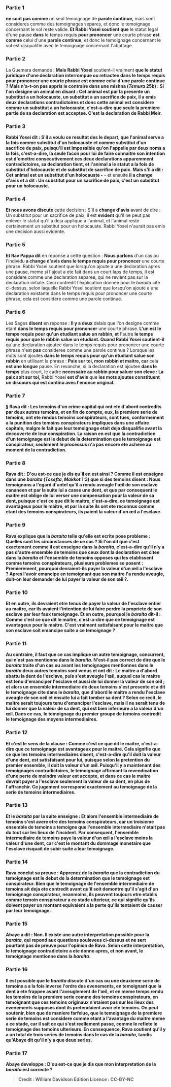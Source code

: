 
### Partie 1
<b>ne sont pas comme</b> un seul temoignage de <b>parole continue,</b> mais sont consideres comme des temoignages separes, et donc le temoignage concernant le vol reste valide. <b>Et Rabbi Yosei soutient que</b> le statut legal d'une pause <b>dans</b> le temps requis <b>pour prononcer</b> une courte phrase <b>est comme</b> celui d'une <b>parole continue,</b> et donc le temoignage concernant le vol est disqualifie avec le temoignage concernant l'abattage.

### Partie 2
La Guemara demande : <b>Mais Rabbi Yosei</b> soutient-il vraiment <b>que le statut juridique d'une declaration interrompue ou retractee <b>dans</b> le temps <b>requis pour prononcer</b> une courte phrase <b>est comme</b> celui d'une <b>parole continue ? Mais n'a-t-on pas appris</b> le contraire dans une mishna (<i>Temura</i> 25b) : Si l'on designe un animal en disant : <b>Cet</b> animal <b>est par la presente un substitut a un holocauste, un substitut a un sacrifice de paix,</b> il a emis deux declarations contradictoires et donc <b>cette</b> animal <b>est</b> considere comme <b>un substitut a un holocauste,</b> c'est-a-dire que seule la premiere partie de sa declaration est acceptee. C'est la declaration de Rabbi Meir.

### Partie 3
<b>Rabbi Yosei dit : S'il a voulu ce</b> resultat <b>des le depart,</b> que l'animal serve a la fois comme substitut d'un holocauste et comme substitut d'un sacrifice de paix, <b>puisqu'il est impossible</b> qu'on <b>l'appelle</b> par <b>deux noms a la fois,</b> c'est-a-dire, la seule facon pour lui de faire connaitre son intention est d'emettre consecutivement ces deux declarations apparemment contradictoires, <b>sa declaration tient,</b> et l'animal a le statut a la fois de substitut d'holocauste et de substitut de sacrifice de paix. <b>Mais s'il a dit :</b> Cet animal est <b>un substitut d'un holocauste</b> -</b> - et</b> ensuite <b>il a change d'avis et a dit : Un substitut pour un sacrifice de paix, c'est un substitut pour un holocauste.</b>

### Partie 4
<b>Et nous avons discute</b> cette decision : S'il a <b>change d'avis</b> avant de dire : Un substitut pour un sacrifice de paix, il est <b>evident</b> qu'il ne peut pas enlever le statut qu'il a deja applique a l'animal, et l'animal reste certainement un substitut pour un holocauste. Rabbi Yosei n'aurait pas emis une decision aussi evidente.

### Partie 5
<b>Et Rav Pappa dit</b> en reponse a cette question : <b>Nous parlons</b> d'un cas ou l'individu <b>a change d'avis dans le temps requis pour prononcer</b> une courte phrase. Rabbi Yosei soutient que lorsqu'on ajoute a une declaration apres une pause, meme si l'ajout a ete fait dans un court laps de temps, il est considere comme une declaration separee, qui ne revient pas sur la declaration initiale. Ceci contredit l'explication donnee pour le <i>baraita</i> cite ci-dessus, selon laquelle Rabbi Yosei soutient que lorsqu'on ajoute a une declaration existante dans le temps requis pour prononcer une courte phrase, cela est considere comme une parole continue.

### Partie 6
Les Sages <b>disent</b> en reponse : <b>Il y a deux</b> delais que l'on designe comme etant <b>dans le temps requis pour prononcer</b> une courte phrase. <b>L'un est le temps requis pour qu'un etudiant salue un rabbin, et</b> l'autre <b>le temps requis pour que le rabbin salue un etudiant. Quand Rabbi Yosei soutient-il</b> qu'une declaration ajoutee dans le temps requis pour prononcer une courte phrase n'est <b>pas</b> consideree comme une parole continue ? Lorsque les mots sont ajoutes <b>dans le temps requis pour qu'un etudiant salue son rabbin</b> en utilisant la phrase : <b>Paix sur toi, mon rabbin et maitre, car</b> cela <b>est une longue</b> pause. En revanche, si la declaration est ajoutee <b>dans le</b> <b>temps</b> plus court, le cadre <b>necessaire au rabbin pour saluer son eleve : La paix soit sur toi,</b> Rabbi Yosei <b>est d'avis</b> que <b>les mots ajoutes constituent un discours qui est continu avec l'enonce original.

### Partie 7
§ <b>Rava dit : Les temoins</b> d'un crime capital <b>qui ont ete</b> d'abord <b>contredits</b> par deux autres temoins, et <b>en fin de compte, eux,</b> la premiere serie de temoins, <b>ont ete rendus temoins conspirateurs, sont tues,</b> conformement a la punition des temoins conspirateurs impliques dans une affaire capitale, malgre le fait que leur temoignage etait deja disqualifie avant la decouverte de leur conspiration. La raison en est que la <b>contradiction</b> d'un temoignage <b>est le debut de la determination que</b> le temoignage est <b>conspirateur</b>, <b>seulement</b> le processus <b>n'a pas encore <b>ete acheve</b> au moment de la contradiction.

### Partie 8
<b>Rava dit : D'ou est-ce que je dis</b> qu'il en est ainsi ? <b>Comme il est enseigne</b> dans une <i>baraita</i> (<i>Tosefta</i>, <i>Makkot</i> 1:3) que si des temoins disent : <b>Nous temoignons a l'egard d'untel qu'il a rendu aveugle</b> l'œil de son <b>esclave cananeen et</b> par la suite <b>lui a casse une dent,</b> et que par consequent le maitre est oblige de lui verser une compensation pour la valeur de sa dent, <b>puisque c'est ce que dit le maitre,</b> c'est-a-dire, ce temoignage est avantageux pour le maitre, <b>et</b> par la suite <b>ils ont ete reconnus</b> comme etant des <b>temoins conspirateurs, ils paient</b> la <b>valeur d'un œil a l'esclave.</b>

### Partie 9
Rava explique que la <i>baraita</i> telle qu'elle est ecrite pose probleme : <b>Quelles sont les circonstances</b> de ce cas ? <b>Si l'on dit que</b> c'est exactement <b>comme il est enseigne</b> dans la <i>baraita</i>, c'est-a-dire <b>qu'il n'y a pas d'autre ensemble</b> de temoins que ceux dont la declaration est citee dans la <i>baraita</i> et l'ensemble de temoins opposes qui les etablissent comme temoins conspirateurs, plusieurs problemes se posent : Premierement, pourquoi devraient-ils <b>payer</b> la <b>valeur d'un œil a l'esclave ? Apres l'avoir emancipe</b> en temoignant que son maitre l'a rendu aveugle, doit-on <b>leur demander de lui payer</b> la <b>valeur de son œil ?</b>.

### Partie 10
<b>Et en outre, ils devraient etre tenus de payer</b> la <b>valeur de l'esclave entier au maitre,</b> car ils avaient l'intention de lui faire perdre la propriete de son esclave par leur faux temoignage. <b>Et en outre,</b> pourquoi le <i>baraita</i> dit-il : <b>Comme c'est ce que dit le maitre,</b> c'est-a-dire que ce temoignage est avantageux pour le maitre. <b>C'est</b> vraiment <b>satisfaisant pour le maitre</b> que son esclave soit emancipe suite a ce temoignage ?

### Partie 11
<b>Au contraire,</b> il faut que ce cas implique un autre temoignage, concurrent, qui n'est pas mentionne dans le <i>baraita</i>. <b>N'est-il pas</b> correct de dire que le <i>baraita</i> traite d'un cas <b>ou</b> avant les temoignages mentionnes dans le <i>baraita</i> <b>deux</b> autres temoins <b>sont venus et ont dit : </b> Le maitre a d'abord <b>abattu</b> la <b>dent</b> de l'esclave, puis <b>s'est aveugle l'œil</b>, auquel cas <b>le maitre est tenu</b> d'emanciper l'esclave et aussi de lui <b>donner</b> la <b>valeur de son œil ; et</b> alors <b>un ensemble intermediaire</b> de <b>deux</b> temoins <b>s'est presente et a dit</b> le temoignage cite dans le <i>baraita</i>, que d'abord le maitre a rendu l'esclave aveugle de son <b>oeil et ensuite</b> lui a fait tomber <b>sa dent ? </b> Selon ce recit, le maitre serait toujours tenu d'emanciper l'esclave, mais <b>il ne serait tenu de lui donner que</b> la <b>valeur de sa dent,</b> qui est bien inferieure a la valeur d'un œil. <b>Dans</b> ce cas, le temoignage du <b>premier</b> groupe de temoins <b>contredit</b> le temoignage des <b>moyens intermediaires.</b>

### Partie 12
<b>Et c'est</b> le sens de la clause : <b>Comme c'est ce que dit le maitre,</b> c'est-a-dire que ce temoignage est avantageux pour le maitre. Cela signifie <b>que ce que</b> les temoins intermediaires <b>disent,</b> c'est-a-dire qu'il doit la valeur d'une dent, <b>est satisfaisant pour lui,</b> puisque selon la pretention du premier ensemble, il doit la valeur d'un œil. Puisqu'il y a maintenant des temoignages contradictoires, le temoignage affirmant la revendication d'une perte de moindre valeur est accepte, et dans ce cas le maitre devrait payer a l'esclave seulement la valeur de sa dent, en plus de l'affranchir. Ce jugement correspond exactement au temoignage de la serie de temoins intermediaires.

### Partie 13
<b>Et</b> le <i>baraita</i> par la suite <b>enseigne : Et</b> alors <b>l'ensemble intermediaire</b> de temoins <b>s'est avere etre des temoins conspirateurs,</b> car un troisieme ensemble de temoins a temoigne que l'ensemble intermediaire n'etait pas du tout sur les lieux de l'incident. Par consequent, l'ensemble intermediaire de temoins <b>paye</b> la <b>valeur d'un œil a l'esclave</b> moins la valeur d'une dent, car c'est le montant du dommage monetaire que l'esclave risquait de subir suite a leur temoignage.

### Partie 14
Rava conclut sa preuve : <b>Apprenez de</b> la <i>baraita</i> que la <b>contradiction</b> du temoignage <b>est le debut de la determination que</b> le temoignage est <b>conspirateur</b>. Bien que le temoignage de l'ensemble intermediaire de temoins ait deja ete contredit avant qu'il soit demontre qu'il s'agit d'un temoignage conspirateur, neanmoins, ils peuvent toujours etre etablis comme temoin conspirateur a ce stade ulterieur, ce qui signifie qu'ils doivent payer un montant equivalent a la perte qu'ils tentaient de causer par leur temoignage.

### Partie 15
<b>Abaye a dit : Non.</b> Il existe une autre interpretation possible pour la <i>baraita</i>, qui repond aux questions soulevees ci-dessus et ne sert pourtant pas de preuve pour l'opinion de Rava. Selon cette interpretation, le temoignage contradictoire a ete donne apres, et non avant, le temoignage mentionne dans la <i>baraita</i>.

### Partie 16
Il est possible que le <i>baraita</i> discute d'un cas <b>ou une deuxieme serie de temoins a a la fois <b>inverse</b> l'ordre des evenements, en temoignant que la dent a ete frappee avant l'aveuglement de l'œil, <b>et</b> en meme temps <b>rendu</b> les temoins de la premiere serie <b>comme des temoins conspirateurs,</b> en temoignant que ces temoins originaux n'etaient pas sur les lieux des evenements supposes dont ils pretendaient avoir ete temoins. On peut soutenir, bien que de maniere farfelue, que le temoignage de la premiere serie de temoins est considere comme etant a l'avantage du maitre meme a ce stade, car il sait ce qui s'est reellement passe, comme le reflete le temoignage des temoins ulterieurs. En consequence, Rava soutient qu'il y a un total de trois series de temoins dans le cas de la <i>baraita</i>, tandis qu'Abaye dit qu'il n'y a que deux series.

### Partie 17
Abaye developpe : <b>D'ou</b> est-ce que je dis que mon interpretation de la <i>baraita</i> est correcte ?

>Credit : William Davidson Edition
>Licence : CC-BY-NC
